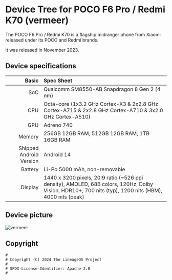 Device Tree for POCO F6 Pro / Redmi K70 (vermeer)
=========================================

The POCO F6 Pro / Redmi K70 is a flagship midranger phone from Xiaomi released under its POCO and Redmi brands.

It was released in November 2023.

## Device specifications

Basic   | Spec Sheet
-------:|:-------------------------
SoC     | Qualcomm SM8550-AB Snapdragon 8 Gen 2 (4 nm)
CPU     | Octa-core (1x3.2 GHz Cortex-X3 & 2x2.8 GHz Cortex-A715 & 2x2.8 GHz Cortex-A710 & 3x2.0 GHz Cortex-A510)
GPU     | Adreno 740
Memory  | 256GB 12GB RAM, 512GB 12GB RAM, 1TB 16GB RAM
Shipped Android Version | Android 14
Battery | Li-Po 5000 mAh, non-removable
Display | 1440 x 3200 pixels, 20:9 ratio (~526 ppi density), AMOLED, 68B colors, 120Hz, Dolby Vision, HDR10+, 700 nits (typ), 1200 nits (HBM), 4000 nits (peak)

## Device picture

![vermeer](https://www.mytrendyphone.es/images/Xiaomi-Poco-F6-Pro-256GB-White-6941812774786-04072024-00-p.webp)

## Copyright

```
#
# Copyright (C) 2024 The LineageOS Project
#
# SPDX-License-Identifier: Apache-2.0
#
```
